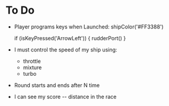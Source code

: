 To Do
=====

- Player programs keys
    when Launched: shipColor('#FF3388')

    if (isKeyPressed('ArrowLeft')) { rudderPort() }

- I must control the speed of my ship using:
    - throttle
    - mixture
    - turbo

- Round starts and ends after N time

- I can see my score -- distance in the race


